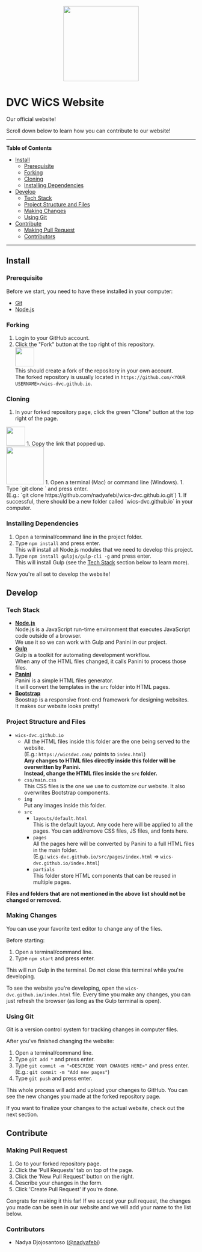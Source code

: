 <p style="text-align: center;"><img src="https://wicsdvc.com/img/logo.png" height="200"></p>

# DVC WiCS Website
Our official website!

Scroll down below to learn how you can contribute to our website!

<hr>

**Table of Contents**

* [Install](#install)
  * [Prerequisite](#prerequisite)
  * [Forking](#forking)
  * [Cloning](#cloning)
  * [Installing Dependencies](#installing-dependencies)
* [Develop](#develop)
  * [Tech Stack](#tech-stack)
  * [Project Structure and Files](#project-structure-and-files)
  * [Making Changes](#making-changes)
  * [Using Git](#using-git)
* [Contribute](#contribute)
  * [Making Pull Request](#making-pull-request)
  * [Contributors](#contributors)

<hr>

## Install

### Prerequisite

Before we start, you need to have these installed in your computer:
* [Git](https://git-scm.com/)
* [Node.js](https://nodejs.org/en/)

### Forking

1. Login to your GitHub account.
1. Click the "Fork" button at the top right of this repository.<br>
  <img src="https://github-images.s3.amazonaws.com/help/bootcamp/Bootcamp-Fork.png" height="50"><br>
  This should create a fork of the repository in your own account.<br>
  The forked repository is usually located in `https://github.com/<YOUR USERNAME>/wics-dvc.github.io`.

### Cloning

1. In your forked repository page, click the green "Clone" button at the top right of the page.<br>
  <img src="https://help.github.com/assets/images/help/repository/clone-repo-clone-url-button.png" height="50">
1. Copy the link that popped up.<br>
  <img src="https://help.github.com/assets/images/help/repository/https-url-clone.png" height="100">
1. Open a terminal (Mac) or command line (Windows).
1. Type `git clone <THE COPIED URL>` and press enter.<br>
  (E.g.: `git clone https://github.com/nadyafebi/wics-dvc.github.io.git`)
1. If successful, there should be a new folder called `wics-dvc.github.io` in your computer.

### Installing Dependencies

1. Open a terminal/command line in the project folder.
1. Type `npm install` and press enter.<br>
  This will install all Node.js modules that we need to develop this project.
1. Type `npm install gulpjs/gulp-cli -g` and press enter.<br>
  This will install Gulp (see the [Tech Stack](#tech-stack) section below to learn more).

Now you're all set to develop the website!

## Develop

### Tech Stack

* [**Node.js**](https://nodejs.org/en/)<br>
  Node.js is a JavaScript run-time environment that executes JavaScript code outside of a browser.<br>
  We use it so we can work with Gulp and Panini in our project.
* [**Gulp**](https://gulpjs.com/)<br>
  Gulp is a toolkit for automating development workflow.<br>
  When any of the HTML files changed, it calls Panini to process those files.
* [**Panini**](https://github.com/zurb/panini)<br>
  Panini is a simple HTML files generator.<br>
  It will convert the templates in the `src` folder into HTML pages.
* [**Bootstrap**](https://getbootstrap.com/)<br>
  Boostrap is a responsive front-end framework for designing websites.<br>
  It makes our website looks pretty!

### Project Structure and Files

* `wics-dvc.github.io`
  * All the HTML files inside this folder are the one being served to the website.<br>
    (E.g.: `https://wicsdvc.com/` points to `index.html`)<br>
    **Any changes to HTML files directly inside this folder will be overwritten by Panini.**<br>
    **Instead, change the HTML files inside the `src` folder.**
  * `css/main.css`<br>
    This CSS files is the one we use to customize our website. It also overwrites Bootstrap components.
  * `img`<br>
    Put any images inside this folder.
  * `src`
    * `layouts/default.html`<br>
      This is the default layout. Any code here will be applied to all the pages. You can add/remove CSS files, JS files, and fonts here.
    * `pages`<br>
      All the pages here will be converted by Panini to a full HTML files in the main folder.<br>
      (E.g.: `wics-dvc.github.io/src/pages/index.html` => `wics-dvc.github.io/index.html`)
    * `partials`<br>
      This folder store HTML components that can be reused in multiple pages.

**Files and folders that are not mentioned in the above list should not be changed or removed.**

### Making Changes

You can use your favorite text editor to change any of the files.

Before starting:
1. Open a terminal/command line.
1. Type `npm start` and press enter.

This will run Gulp in the terminal. Do not close this terminal while you're developing.

To see the website you're developing, open the `wics-dvc.github.io/index.html` file.
Every time you make any changes, you can just refresh the browser (as long as the Gulp terminal is open).

### Using Git

Git is a version control system for tracking changes in computer files.

After you've finished changing the website:
1. Open a terminal/command line.
1. Type `git add *` and press enter.
1. Type `git commit -m "<DESCRIBE YOUR CHANGES HERE>"` and press enter.<br>
  (E.g.: `git commit -m "Add new pages"`)
1. Type `git push` and press enter.

This whole process will add and upload your changes to GitHub. You can see the new changes you made at the forked repository page.

If you want to finalize your changes to the actual website, check out the next section.

## Contribute

### Making Pull Request

1. Go to your forked repository page.
1. Click the 'Pull Requests' tab on top of the page.
1. Click the 'New Pull Request' button on the right.
1. Describe your changes in the form.
1. Click 'Create Pull Request' if you're done.

Congrats for making it this far! If we accept your pull request, the changes you made can be seen in our website and we will add your name to the list below.

### Contributors

* Nadya Djojosantoso ([@nadyafebi](https://github.com/nadyafebi))
